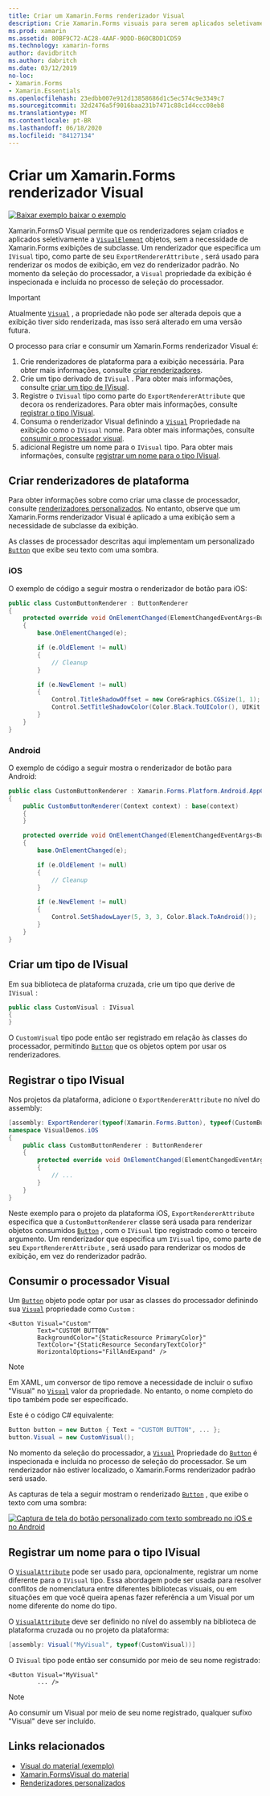 ```yaml
---
title: Criar um Xamarin.Forms renderizador Visual
description: Crie Xamarin.Forms visuais para serem aplicados seletivamente a objetos visualelement, sem precisar de Xamarin.Forms exibições de subclasse.
ms.prod: xamarin
ms.assetid: 80BF9C72-AC28-4AAF-9DDD-B60CBDD1CD59
ms.technology: xamarin-forms
author: davidbritch
ms.author: dabritch
ms.date: 03/12/2019
no-loc:
- Xamarin.Forms
- Xamarin.Essentials
ms.openlocfilehash: 23edbb007e912d13858686d1c5ec574c9e3349c7
ms.sourcegitcommit: 32d2476a5f9016baa231b7471c88c1d4ccc08eb8
ms.translationtype: MT
ms.contentlocale: pt-BR
ms.lasthandoff: 06/18/2020
ms.locfileid: "84127134"
---
```

# <a name="create-a-xamarinforms-visual-renderer"></a>Criar um Xamarin.Forms renderizador Visual

[![Baixar exemplo ](~/media/shared/download.png) baixar o exemplo](https://docs.microsoft.com/samples/xamarin/xamarin-forms-samples/userinterface-visualdemos)

Xamarin.FormsO Visual permite que os renderizadores sejam criados e aplicados seletivamente a [`VisualElement`](xref:Xamarin.Forms.VisualElement) objetos, sem a necessidade de Xamarin.Forms exibições de subclasse. Um renderizador que especifica um `IVisual` tipo, como parte de seu `ExportRendererAttribute` , será usado para renderizar os modos de exibição, em vez do renderizador padrão. No momento da seleção do processador, a `Visual` propriedade da exibição é inspecionada e incluída no processo de seleção do processador.

> [!IMPORTANT]
> Atualmente [`Visual`](xref:Xamarin.Forms.VisualElement.Visual) , a propriedade não pode ser alterada depois que a exibição tiver sido renderizada, mas isso será alterado em uma versão futura.

O processo para criar e consumir um Xamarin.Forms renderizador Visual é:

1. Crie renderizadores de plataforma para a exibição necessária. Para obter mais informações, consulte [criar renderizadores](#create-platform-renderers).
1. Crie um tipo derivado de `IVisual` . Para obter mais informações, consulte [criar um tipo de IVisual](#create-an-ivisual-type).
1. Registre o `IVisual` tipo como parte do `ExportRendererAttribute` que decora os renderizadores. Para obter mais informações, consulte [registrar o tipo IVisual](#register-the-ivisual-type).
1. Consuma o renderizador Visual definindo a [`Visual`](xref:Xamarin.Forms.VisualElement.Visual) Propriedade na exibição como o `IVisual` nome. Para obter mais informações, consulte [consumir o processador visual](#consume-the-visual-renderer).
1. adicional Registre um nome para o `IVisual` tipo. Para obter mais informações, consulte [registrar um nome para o tipo IVisual](#register-a-name-for-the-ivisual-type).

## <a name="create-platform-renderers"></a>Criar renderizadores de plataforma

Para obter informações sobre como criar uma classe de processador, consulte [renderizadores personalizados](~/xamarin-forms/app-fundamentals/custom-renderer/index.md). No entanto, observe que um Xamarin.Forms renderizador Visual é aplicado a uma exibição sem a necessidade de subclasse da exibição.

As classes de processador descritas aqui implementam um personalizado [`Button`](xref:Xamarin.Forms.Button) que exibe seu texto com uma sombra.

### <a name="ios"></a>iOS

O exemplo de código a seguir mostra o renderizador de botão para iOS:

```csharp
public class CustomButtonRenderer : ButtonRenderer
{
    protected override void OnElementChanged(ElementChangedEventArgs<Button> e)
    {
        base.OnElementChanged(e);

        if (e.OldElement != null)
        {
            // Cleanup
        }

        if (e.NewElement != null)
        {
            Control.TitleShadowOffset = new CoreGraphics.CGSize(1, 1);
            Control.SetTitleShadowColor(Color.Black.ToUIColor(), UIKit.UIControlState.Normal);
        }
    }
}
```

### <a name="android"></a>Android

O exemplo de código a seguir mostra o renderizador de botão para Android:

```csharp
public class CustomButtonRenderer : Xamarin.Forms.Platform.Android.AppCompat.ButtonRenderer
{
    public CustomButtonRenderer(Context context) : base(context)
    {
    }

    protected override void OnElementChanged(ElementChangedEventArgs<Button> e)
    {
        base.OnElementChanged(e);

        if (e.OldElement != null)
        {
            // Cleanup
        }

        if (e.NewElement != null)
        {
            Control.SetShadowLayer(5, 3, 3, Color.Black.ToAndroid());
        }
    }
}
```

## <a name="create-an-ivisual-type"></a>Criar um tipo de IVisual

Em sua biblioteca de plataforma cruzada, crie um tipo que derive de `IVisual` :

```csharp
public class CustomVisual : IVisual
{
}
```

O `CustomVisual` tipo pode então ser registrado em relação às classes do processador, permitindo [`Button`](xref:Xamarin.Forms.Button) que os objetos optem por usar os renderizadores.

## <a name="register-the-ivisual-type"></a>Registrar o tipo IVisual

Nos projetos da plataforma, adicione o `ExportRendererAttribute` no nível do assembly:

```csharp
[assembly: ExportRenderer(typeof(Xamarin.Forms.Button), typeof(CustomButtonRenderer), new[] { typeof(CustomVisual) })]
namespace VisualDemos.iOS
{
    public class CustomButtonRenderer : ButtonRenderer
    {
        protected override void OnElementChanged(ElementChangedEventArgs<Button> e)
        {
            // ...
        }
    }
}
```

Neste exemplo para o projeto da plataforma iOS, `ExportRendererAttribute` especifica que a `CustomButtonRenderer` classe será usada para renderizar objetos consumidos [`Button`](xref:Xamarin.Forms.Button) , com o `IVisual` tipo registrado como o terceiro argumento. Um renderizador que especifica um `IVisual` tipo, como parte de seu `ExportRendererAttribute` , será usado para renderizar os modos de exibição, em vez do renderizador padrão.

## <a name="consume-the-visual-renderer"></a>Consumir o processador Visual

Um [`Button`](xref:Xamarin.Forms.Button) objeto pode optar por usar as classes do processador definindo sua [`Visual`](xref:Xamarin.Forms.VisualElement.Visual) propriedade como `Custom` :

```xaml
<Button Visual="Custom"
        Text="CUSTOM BUTTON"
        BackgroundColor="{StaticResource PrimaryColor}"
        TextColor="{StaticResource SecondaryTextColor}"
        HorizontalOptions="FillAndExpand" />
```

> [!NOTE]
> Em XAML, um conversor de tipo remove a necessidade de incluir o sufixo "Visual" no [`Visual`](xref:Xamarin.Forms.VisualElement.Visual) valor da propriedade. No entanto, o nome completo do tipo também pode ser especificado.

Este é o código C# equivalente:

```csharp
Button button = new Button { Text = "CUSTOM BUTTON", ... };
button.Visual = new CustomVisual();
```

No momento da seleção do processador, a [`Visual`](xref:Xamarin.Forms.VisualElement.Visual) Propriedade do [`Button`](xref:Xamarin.Forms.Button) é inspecionada e incluída no processo de seleção do processador. Se um renderizador não estiver localizado, o Xamarin.Forms renderizador padrão será usado.

As capturas de tela a seguir mostram o renderizado [`Button`](xref:Xamarin.Forms.Button) , que exibe o texto com uma sombra:

[![Captura de tela do botão personalizado com texto sombreado no iOS e no Android](material-visual-images/custom-button.png "Botão com texto de sombra")](material-visual-images/custom-button-large.png#lightbox)

## <a name="register-a-name-for-the-ivisual-type"></a>Registrar um nome para o tipo IVisual

O [`VisualAttribute`](xref:Xamarin.Forms.VisualAttribute) pode ser usado para, opcionalmente, registrar um nome diferente para o `IVisual` tipo. Essa abordagem pode ser usada para resolver conflitos de nomenclatura entre diferentes bibliotecas visuais, ou em situações em que você queira apenas fazer referência a um Visual por um nome diferente do nome do tipo.

O [`VisualAttribute`](xref:Xamarin.Forms.VisualAttribute) deve ser definido no nível do assembly na biblioteca de plataforma cruzada ou no projeto da plataforma:

```csharp
[assembly: Visual("MyVisual", typeof(CustomVisual))]
```

O `IVisual` tipo pode então ser consumido por meio de seu nome registrado:

```xaml
<Button Visual="MyVisual"
        ... />
```

> [!NOTE]
> Ao consumir um Visual por meio de seu nome registrado, qualquer sufixo "Visual" deve ser incluído.

## <a name="related-links"></a>Links relacionados

- [Visual do material (exemplo)](https://docs.microsoft.com/samples/xamarin/xamarin-forms-samples/userinterface-visualdemos)
- [Xamarin.FormsVisual do material](material-visual.md)
- [Renderizadores personalizados](~/xamarin-forms/app-fundamentals/custom-renderer/index.md)
